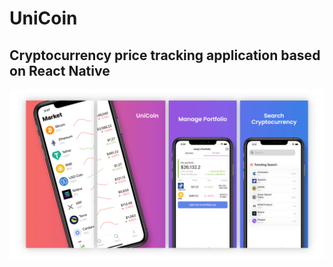# UniCoin

## Cryptocurrency price tracking application based on React Native

![](./Cover_Image.png)

